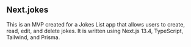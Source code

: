 ## Next.jokes

This is an MVP created for a Jokes List app that allows users to create, read, edit, and delete jokes. It is written using Next.js 13.4, TypeScript, Tailwind, and Prisma.
